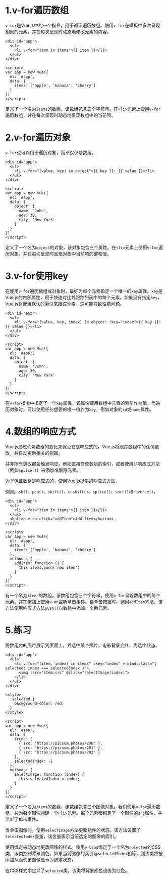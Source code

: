 # 1.v-for遍历数组

`v-for`是Vue.js中的一个指令，用于循环遍历数组。使用`v-for`在模板中多次呈现相同的元素，并在每次呈现时动态地修改元素的内容。

```vue
<div id="app">
  <ul>
    <li v-for="item in items">{{ item }}</li>
  </ul>
</div>

<script>
var app = new Vue({
  el: '#app',
  data: {
    items: ['apple', 'banana', 'cherry']
  }
})
</script>

```

定义了一个名为`items`的数组，该数组包含三个字符串。在`<li>`元素上使用`v-for`遍历数组，并在每次呈现时动态地呈现数组中的当前项。



# 2.v-for遍历对象

`v-for`也可以用于遍历对象，而不仅仅是数组。

```vue
<div id="app">
  <ul>
    <li v-for="(value, key) in object">{{ key }}: {{ value }}</li>
  </ul>
</div>

<script>
var app = new Vue({
  el: '#app',
  data: {
    object: {
      name: 'John',
      age: 30,
      city: 'New York'
    }
  }
})
</script>

```

定义了一个名为`object`的对象，该对象包含三个属性。在`<li>`元素上使用`v-for`遍历对象，并在每次呈现时呈现对象中当前项的键和值。



# 3.v-for使用key

在使用`v-for`遍历数组或对象时，最好为每个元素指定一个唯一的`key`属性。`key`是Vue.js的内部属性，用于快速对比并跟踪列表中的每个元素。如果没有指定`key`，Vue.js将使用默认的索引来跟踪元素，这可能导致性能问题。

```vue
<div id="app">
  <ul>
    <li v-for="(value, key, index) in object" :key="index">{{ key }}: {{ value }}</li>
  </ul>
</div>

<script>
var app = new Vue({
  el: '#app',
  data: {
    object: {
      name: 'John',
      age: 30,
      city: 'New York'
    }
  }
})
</script>

```

在`v-for`指令中指定了一个`key`属性，该属性使用数组中元素的索引作为值。当遍历对象时，可以使用任何想要的唯一值作为`key`，例如对象的`id`或`name`属性。



# 4.数组的响应方式

Vue.js通过侦听数组的变化来保证它是响应式的。Vue.js将跟踪数组中的任何更改，并自动更新相关的视图。

并非所有更改都会触发响应，例如直接修改数组的索引，或者使用非响应式方法（例如`splice()`）来添加或删除元素。

为了保证数组是响应式的，使用Vue.js提供的响应式方法，

例如`push()`、`pop()`、`shift()`、`unshift()`、`splice()`、`sort()`和`reverse()`。

```vue
<div id="app">
  <ul>
    <li v-for="item in items">{{ item }}</li>
  </ul>
  <button v-on:click="addItem">Add Item</button>
</div>

<script>
var app = new Vue({
  el: '#app',
  data: {
    items: ['apple', 'banana', 'cherry']
  },
  methods: {
    addItem: function () {
      this.items.push('new item')
    }
  }
})
</script>

```

有一个名为`items`的数组，该数组包含三个字符串。使用`v-for`呈现数组中的每个元素，并在按钮上使用`v-on`监听单击事件。当单击按钮时，调用`addItem`方法，该方法使用响应式方法`push()`向数组中添加一个新元素。



# 5.练习

将数组内的照片展示到页面上，并选中某个照片，电影背景变红，为选中状态。

```vue
<div id="app">
  <ul>
    <li v-for="(item, index) in items" :key="index" v-bind:class="{ selected: index === selectedIndex }">
      <img :src="item.src" @click="selectImage(index)">
    </li>
  </ul>
</div>

<style>
  .selected {
    background-color: red;
  }
</style>

<script>
var app = new Vue({
  el: '#app',
  data: {
    items: [
      { src: 'https://picsum.photos/200' },
      { src: 'https://picsum.photos/201' },
      { src: 'https://picsum.photos/202' }
    ],
    selectedIndex: -1
  },
  methods: {
    selectImage: function (index) {
      this.selectedIndex = index;
    }
  }
})
</script>

```

定义了一个名为`items`的数组，该数组包含三个图像对象。我们使用`v-for`遍历数组，并为每个图像创建一个`<li>`元素。每个元素都绑定了一个图像的`src`属性，并监听了单击事件。

当单击图像时，使用`selectImage`方法更新组件的状态。该方法设置了`selectedIndex`变量，该变量表示当前选定的图像的索引。

使用绑定来动态地更改图像的样式。使用`v-bind`绑定了一个名为`selected`的CSS类，该类控制背景颜色。如果当前图像的索引与`selectedIndex`相等，则该类将被添加从而使该图像显示为选定状态。

在CSS样式中定义了`selected`类，该类将背景颜色设置为红色。